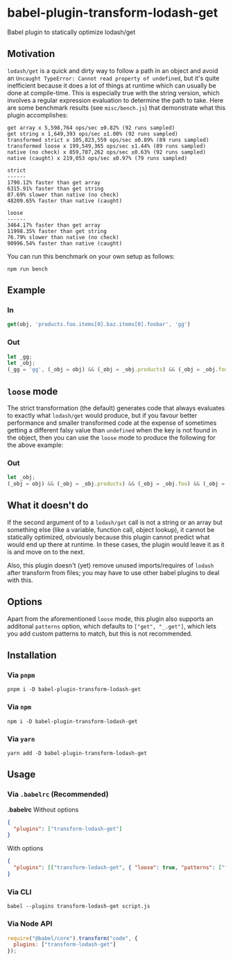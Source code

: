 # babel-plugin-transform-lodash-get
Babel plugin to statically optimize lodash/get

## Motivation
`lodash/get` is a quick and dirty way to follow a path in an object and avoid an `Uncaught TypeError: Cannot read property of undefined`, but it's quite inefficient because it does a lot of things at runtime which can usually be done at compile-time. This is especially true with the string version, which involves a regular expression evaluation to determine the path to take. Here are some benchmark results (see `misc/bench.js`) that demonstrate what this plugin accomplishes:

```
get array x 5,598,764 ops/sec ±0.82% (92 runs sampled)
get string x 1,649,393 ops/sec ±1.00% (92 runs sampled)
transformed strict x 105,823,559 ops/sec ±0.89% (89 runs sampled)
transformed loose x 199,549,365 ops/sec ±1.44% (89 runs sampled)
native (no check) x 859,787,262 ops/sec ±0.63% (92 runs sampled)
native (caught) x 219,053 ops/sec ±0.97% (79 runs sampled)

strict
------
1790.12% faster than get array
6315.91% faster than get string
87.69% slower than native (no check)
48209.65% faster than native (caught)

loose
------
3464.17% faster than get array
11998.35% faster than get string
76.79% slower than native (no check)
90996.54% faster than native (caught)
```

You can run this benchmark on your own setup as follows:
```
npm run bench
```

## Example

### In
```javascript
get(obj, 'products.foo.items[0].baz.items[0].foobar', 'gg')
```

### Out
```javascript
let _gg;
let _obj;
(_gg = 'gg', (_obj = obj) && (_obj = _obj.products) && (_obj = _obj.foo) && (_obj = _obj.items) && (_obj = _obj[0]) && (_obj = _obj.baz) && (_obj = _obj.items) && (_obj = _obj[0])) ? (_obj = _obj.foobar) === void 0 ? _gg : _obj : _gg;
```

## `loose` mode

The strict transformation (the default) generates code that always evaluates to exactly what `lodash/get` would produce, but if you favour better performance and smaller transformed code at the expense of sometimes getting a different falsy value than `undefined` when the key is not found in the object, then you can use the `loose` mode to produce the following for the above example:

### Out
```javascript
let _obj;
(_obj = obj) && (_obj = _obj.products) && (_obj = _obj.foo) && (_obj = _obj.items) && (_obj = _obj[0]) && (_obj = _obj.baz) && (_obj = _obj.items) && (_obj = _obj[0]) && _obj.foobar || 'gg';
```

## What it doesn't do
If the second argument of to a `lodash/get` call is not a string or an array but something else (like a variable, function call, object lookup), it cannot be statically optimized, obviously because this plugin cannot predict what would end up there at runtime. In these cases, the plugin would leave it as it is and move on to the next.

Also, this plugin doesn't (yet) remove unused imports/requires of `lodash` after transform from files; you may have to use other babel plugins to deal with this.

## Options
Apart from the aforementioned `loose` mode, this plugin also supports an additonal `patterns` option, which defaults to `["get", "_.get"]`, which lets you add custom patterns to match, but this is not recommended.

## Installation
### Via `pnpm`
```
pnpm i -D babel-plugin-transform-lodash-get
```
### Via `npm`
```
npm i -D babel-plugin-transform-lodash-get
```
### Via `yarn`
```
yarn add -D babel-plugin-transform-lodash-get
```

## Usage
### Via `.babelrc` (Recommended)
**.babelrc**
Without options
```json
{
  "plugins": ["transform-lodash-get"]
}
```
With options
```json
{
  "plugins": [["transform-lodash-get", { "loose": true, "patterns": ["foo", "_.foo"] }]]
}
```
### Via CLI
```
babel --plugins transform-lodash-get script.js
```

### Via Node API
```javascript
require("@babel/core").transform("code", {
  plugins: ["transform-lodash-get"]
});
```
